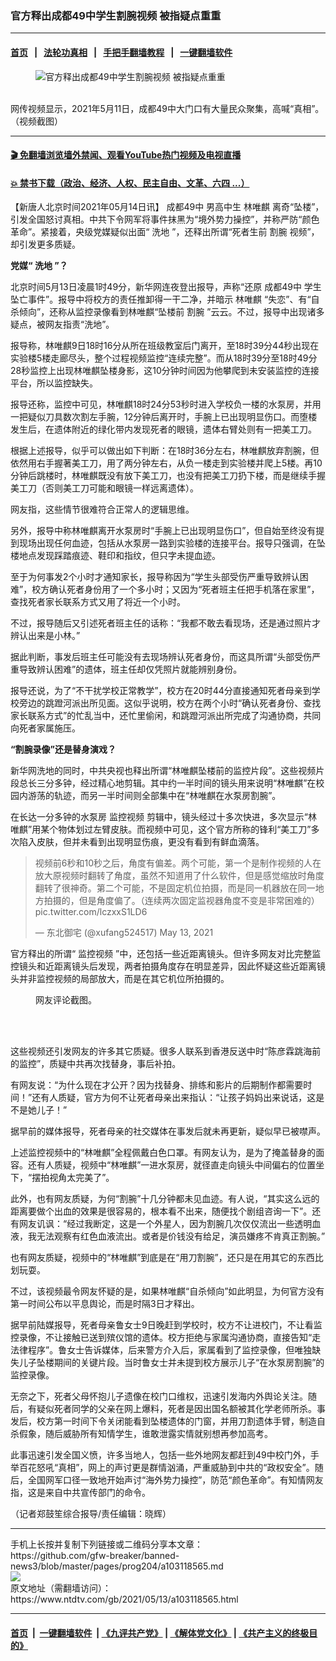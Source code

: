 ### 官方释出成都49中学生割腕视频 被指疑点重重
------------------------

#### [首页](https://github.com/gfw-breaker/banned-news3/blob/master/README.md) &nbsp;&nbsp;|&nbsp;&nbsp; [法轮功真相](https://github.com/begood0513/basic/blob/master/README.md)  &nbsp;&nbsp;|&nbsp;&nbsp; [手把手翻墙教程](https://github.com/gfw-breaker/guides/wiki)  &nbsp;&nbsp;|&nbsp;&nbsp; [一键翻墙软件](https://github.com/gfw-breaker/nogfw/blob/master/README.md)  



<div><div class="featured_image">
 <figure>
  <img alt="官方释出成都49中学生割腕视频 被指疑点重重" src="https://i.ntdtv.com/assets/uploads/2021/05/02afa21fdf1a49c8f3aec986ee5678c1-800x450.jpg"/>
 </figure><br/>
 <span class="caption">
  网传视频显示，2021年5月11日，成都49中大门口有大量民众聚集，高喊“真相”。（视频截图）
 </span>
</div>
</div><hr/>

#### [ 🎬  免翻墙浏览墙外禁闻、观看YouTube热门视频及电视直播](https://github.com/gfw-breaker/HelloWorld)

#### [ 💥  禁书下载（政治、经济、人权、民主自由、文革、六四 ...）](https://github.com/gfw-breaker/books/blob/master/README.md)

<div><div class="post_content" itemprop="articleBody">
 <p>
  【新唐人北京时间2021年05月14日讯】
  <ok href="https://www.ntdtv.com/gb/成都49中.htm">
   成都49中
  </ok>
  男高中生
  <ok href="https://www.ntdtv.com/gb/林唯麒.htm">
   林唯麒
  </ok>
  离奇“坠楼”，引发全国怒讨真相。中共下令网军将事件抹黑为“境外势力操控”，并称严防“颜色革命”。紧接着，央级党媒疑似出面“
  <ok href="https://www.ntdtv.com/gb/洗地.htm">
   洗地
  </ok>
  ”，还释出所谓“死者生前
  <ok href="https://www.ntdtv.com/gb/割腕.htm">
   割腕
  </ok>
  视频”，却引发更多质疑。
 </p>
 <p>
  <strong>
   党媒“
   <ok href="https://www.ntdtv.com/gb/洗地.htm">
    洗地
   </ok>
   ”？
  </strong>
 </p>
 <p>
  北京时间5月13日凌晨1时49分，新华网连夜登出报导，声称“还原
  <ok href="https://www.ntdtv.com/gb/成都49中.htm">
   成都49中
  </ok>
  学生坠亡事件”。报导中将校方的责任推卸得一干二净，并暗示
  <ok href="https://www.ntdtv.com/gb/林唯麒.htm">
   林唯麒
  </ok>
  “失恋”、有“自杀倾向”，还称从监控录像看到林唯麒“坠楼前
  <ok href="https://www.ntdtv.com/gb/割腕.htm">
   割腕
  </ok>
  ”云云。不过，报导中出现诸多疑点，被网友指责“洗地”。
 </p>
 <p>
  报导称，林唯麒9日18时16分从所在班级教室后门离开，至18时39分44秒出现在实验楼5楼走廊尽头，整个过程视频监控“连续完整”。而从18时39分至18时49分28秒监控上出现林唯麒坠楼身影，这10分钟时间因为他攀爬到未安装监控的连接平台，所以监控缺失。
 </p>
 <p>
  报导还称，监控中可见，林唯麒18时24分53秒时进入学校负一楼的水泵房，并用一把疑似刀具数次割左手腕，12分钟后离开时，手腕上已出现明显伤口。而堕楼发生后，在遗体附近的绿化带内发现死者的眼镜，遗体右臂处则有一把美工刀。
 </p>
 <p>
  根据上述报导，似乎可以做出如下判断：在18时36分左右，林唯麒放弃割腕，但依然用右手握著美工刀，用了两分钟左右，从负一楼走到实验楼并爬上5楼。再10分钟后跳楼时，林唯麒既没有放下美工刀，也没有把美工刀扔下楼，而是继续手握美工刀（否则美工刀可能和眼镜一样远离遗体）。
 </p>
 <p>
  网友指，这些情节很难符合正常人的逻辑思维。
 </p>
 <p>
  另外，报导中称林唯麒离开水泵房时“手腕上已出现明显伤口”，但自始至终没有提到现场出现任何血迹，包括从水泵房一路到实验楼的连接平台。报导只强调，在坠楼地点发现踩踏痕迹、鞋印和指纹，但只字未提血迹。
 </p>
 <p>
  至于为何事发2个小时才通知家长，报导称因为“学生头部受伤严重导致辨认困难”，校方确认死者身份用了一个多小时；又因为“死者班主任把手机落在家里”，查找死者家长联系方式又用了将近一个小时。
 </p>
 <p>
  不过，报导随后又引述死者班主任的话称：“我都不敢去看现场，还是通过照片才辨认出来是小林。”
 </p>
 <p>
  据此判断，事发后班主任可能没有去现场辨认死者身份，而这具所谓“头部受伤严重导致辨认困难”的遗体，班主任却仅凭照片就能辨别身份。
 </p>
 <p>
  报导还说，为了“不干扰学校正常教学”，校方在20时44分直接通知死者母亲到学校旁边的跳蹬河派出所见面。这似乎说明，校方在两个小时“确认死者身份、查找家长联系方式”的忙乱当中，还忙里偷闲，和跳蹬河派出所完成了沟通协商，共同向死者家属施压。
 </p>
 <p>
  <strong>
   “割腕录像”还是替身演戏？
  </strong>
 </p>
 <p>
  新华网洗地的同时，中共央视也释出所谓“林唯麒坠楼前的监控片段”。这些视频片段总长三分多钟，经过精心地剪辑。其中约一半时间的镜头用来说明“林唯麒”在校园内游荡的轨迹，而另一半时间则全部集中在“林唯麒在水泵房割腕”。
 </p>
 <p>
  在长达一分多钟的水泵房
  <ok href="https://www.ntdtv.com/gb/监控视频.htm">
   监控视频
  </ok>
  剪辑中，镜头经过十多次快进，多次显示“林唯麒”用某个物体划过左臂皮肤。而视频中可见，这个官方所称的锋利“美工刀”多次陷入皮肤，但并未看到出现明显伤痕，更没有看到有鲜血滴落。
 </p>
 <blockquote class="twitter-tweet" data-dnt="true" data-width="500">
  <p dir="ltr" lang="zh">
   视频前6秒和10秒之后，角度有偏差。两个可能，第一个是制作视频的人在放大原视频时翻转了角度，虽然不知道用了什么软件，但是感觉缩放时角度翻转了很神奇。第二个可能，不是固定机位拍摄，而是同一机器放在同一地方拍摄的，但是角度偏了。（连续两次固定监视器角度不变是非常困难的）
   <ok href="https://t.co/lczxxS1LD6">
    pic.twitter.com/lczxxS1LD6
   </ok>
  </p>
  <p>
   — 东北御宅 (@xufang524517)
   <ok href="https://twitter.com/xufang524517/status/1392767971181826051?ref_src=twsrc%5Etfw">
    May 13, 2021
   </ok>
  </p>
 </blockquote>
 <p>
  <script async="" charset="utf-8" src="https://platform.twitter.com/widgets.js">
  </script>
 </p>
 <p>
  <p>
   官方释出的所谓“
   <ok href="https://www.ntdtv.com/gb/监控视频.htm">
    监控视频
   </ok>
   ”中，还包括一些近距离镜头。但许多网友对比完整监控镜头和近距离镜头后发现，两者拍摄角度存在明显差异，因此怀疑这些近距离镜头并非监控视频的局部放大，而是在其它机位所拍摄的。
  </p>
  <figure class="wp-caption aligncenter" id="attachment_103118622" style="width: 600px">
   <ok href="https://i.ntdtv.com/assets/uploads/2021/05/E1Q6GYaVEAM6WKb.jpg">
    <img alt="" class="size-medium wp-image-103118622" src="https://i.ntdtv.com/assets/uploads/2021/05/E1Q6GYaVEAM6WKb-600x1129.jpg"/>
   </ok>
   <br/><figcaption class="wp-caption-text">
    网友评论截图。
   </figcaption><br/>
  </figure><br/>
  <p>
   这些视频还引发网友的许多其它质疑。很多人联系到香港反送中时“陈彦霖跳海前的监控”，质疑中共再次找替身，事后补拍。
  </p>
  <p>
   有网友说：“为什么现在才公开？因为找替身、排练和影片的后期制作都需要时间！”还有人质疑，官方为何不让死者母亲出来指认：“让孩子妈妈出来说话，这是不是她儿子！”
  </p>
  <p>
   据早前的媒体报导，死者母亲的社交媒体在事发后就未再更新，疑似早已被噤声。
  </p>
  <p>
   上述监控视频中的“林唯麒”全程佩戴白色口罩。有网友认为，是为了掩盖替身的面容。还有人质疑，视频中“林唯麒”一进水泵房，就径直走向镜头中间偏右的位置坐下，“摆拍视角太完美了”。
  </p>
  <p>
   此外，也有网友质疑，为何“割腕”十几分钟都未见血迹。有人说，“其实这么远的距离要做个出血的效果是很容易的，根本看不出来，随便找个剧组咨询一下”。还有网友讥讽：“经过我断定，这是一个外星人，因为割腕几次仅仅流出一些透明血液，我无法观察有红色血液流出。或者是价钱没有给足，演员嫌疼不肯真正割腕。”
  </p>
  <p>
   也有网友质疑，视频中的“林唯麒”到底是在“用刀割腕”，还只是在用其它的东西比划玩耍。
  </p>
  <p>
   不过，该视频最令网友怀疑的是，如果林唯麒“自杀倾向”如此明显，为何官方没有第一时间公布以平息舆论，而是时隔3日才释出。
  </p>
  <p>
   据早前陆媒报导，死者母亲鲁女士9日晚赶到学校时，校方不让进校门，不让看监控录像，不让接触已送到殡仪馆的遗体。校方拒绝与家属沟通协商，直接告知“走法律程序”。鲁女士告诉媒体，后来警方介入后，家属看到了监控录像，但唯独缺失儿子坠楼期间的关键片段。当时鲁女士并未提到校方展示儿子“在水泵房割腕”的监控录像。
  </p>
  <p>
   无奈之下，死者父母怀抱儿子遗像在校门口维权，迅速引发海内外舆论关注。随后，有疑似死者同学的父亲在网上爆料，死者是因出国名额被其化学老师所杀。事发后，校方第一时间下令关闭能看到坠楼遗体的门窗，并用刀割遗体手臂，制造自杀假象，随后威胁所有知情学生，谁敢泄露实情就别想再参加高考。
  </p>
  <p>
   此事迅速引发全国义愤，许多当地人，包括一些外地网友都赶到49中校门外，手举百花怒吼“真相”，网上的声讨更是群情汹涌，严重威胁到中共的“政权安全”。随后，全国网军口径一致地开始声讨“海外势力操控”，防范“颜色革命”。有知情网友指，这是来自中共宣传部门的命令。
  </p>
  <p>
   （记者郑鼓笙综合报导/责任编辑：晓辉）
  </p>
  <div class="single_ad">
  </div>
 </p>
</div>
</div>
<hr/>
手机上长按并复制下列链接或二维码分享本文章：<br/>
https://github.com/gfw-breaker/banned-news3/blob/master/pages/prog204/a103118565.md <br/>
<a href='https://github.com/gfw-breaker/banned-news3/blob/master/pages/prog204/a103118565.md'><img src='https://github.com/gfw-breaker/banned-news3/blob/master/pages/prog204/a103118565.md.png'/></a> <br/>
原文地址（需翻墙访问）：https://www.ntdtv.com/gb/2021/05/13/a103118565.html


------------------------
#### [首页](https://github.com/gfw-breaker/banned-news3/blob/master/README.md) &nbsp;|&nbsp; [一键翻墙软件](https://github.com/gfw-breaker/nogfw/blob/master/README.md) &nbsp;| [《九评共产党》](https://github.com/gfw-breaker/9ping.md/blob/master/README.md#九评之一评共产党是什么) | [《解体党文化》](https://github.com/gfw-breaker/jtdwh.md/blob/master/README.md) | [《共产主义的终极目的》](https://github.com/gfw-breaker/gczydzjmd.md/blob/master/README.md)


<img src='http://gfw-breaker.win/banned-news3/pages/prog204/a103118565.md' width='0px' height='0px'/>